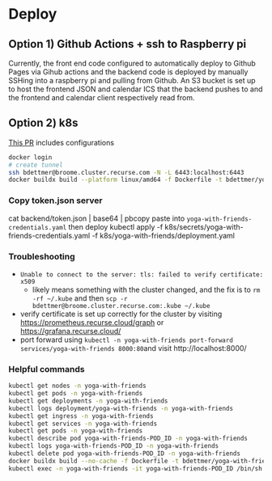 # Deploy

## Option 1) Github Actions + ssh to Raspberry pi
Currently, the front end code configured to automatically deploy to Github Pages via Gihub actions 
and the backend code is deployed by manually SSHing into a raspberry pi and pulling from Github. 
An S3 bucket is set up to host the frontend JSON and calendar ICS that the backend pushes to and 
the frontend and calendar client respectively read from.

## Option 2) k8s
[This PR](https://github.com/recursecenter/cluster-config/pull/94) includes configurations

```bash
docker login
# create tunnel
ssh bdettmer@broome.cluster.recurse.com -N -L 6443:localhost:6443 
docker buildx build --platform linux/amd64 -f Dockerfile -t bdettmer/yoga-with-friends . && docker push bdettmer/yoga-with-friends && kubectl rollout restart -n yoga-with-friends deployment/yoga-with-friends
````

### Copy token.json server
cat backend/token.json | base64 | pbcopy
paste into `yoga-with-friends-credentials.yaml` then deploy
kubectl apply -f k8s/secrets/yoga-with-friends-credentials.yaml -f k8s/yoga-with-friends/deployment.yaml

### Troubleshooting
* `Unable to connect to the server: tls: failed to verify certificate: x509` 
  * likely means something with the cluster changed, and the fix is to `rm -rf ~/.kube` and then `scp -r bdettmer@broome.cluster.recurse.com:.kube ~/.kube`
* verify certificate is set up correctly for the cluster by visiting https://prometheus.recurse.cloud/graph or https://grafana.recurse.cloud/
* port forward using `kubectl -n yoga-with-friends port-forward services/yoga-with-friends 8000:80`and visit http://localhost:8000/

### Helpful commands
```bash
kubectl get nodes -n yoga-with-friends
kubectl get pods -n yoga-with-friends
kubectl get deployments -n yoga-with-friends
kubectl logs deployment/yoga-with-friends -n yoga-with-friends
kubectl get ingress -n yoga-with-friends
kubectl get services -n yoga-with-friends
kubectl get pods -n yoga-with-friends 
kubectl describe pod yoga-with-friends-POD_ID -n yoga-with-friends
kubectl logs yoga-with-friends-POD_ID -n yoga-with-friends
kubectl delete pod yoga-with-friends-POD_ID -n yoga-with-friends
docker buildx build --no-cache -f Dockerfile -t bdettmer/yoga-with-friends .
kubectl exec -n yoga-with-friends -it yoga-with-friends-POD_ID /bin/sh
```
